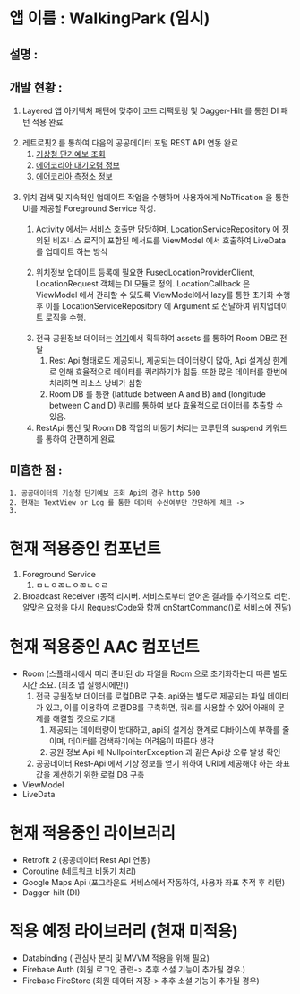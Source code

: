 # 앱 이름 : WalkingPark (임시) 

## 설명 :

## 개발 현황 : 
1. Layered 앱 아키텍처 패턴에 맞추어 코드 리팩토링 및 Dagger-Hilt 를 통한 DI 패턴 적용 완료<br/><br/>
1. 레트로핏2 를 통하여 다음의 공공데이터 포털 REST API 연동 완료
    1. <a href="https://www.data.go.kr/tcs/dss/selectApiDataDetailView.do?publicDataPk=15084084">기상청 단기예보 조회<a>
    2. <a href="https://www.data.go.kr/tcs/dss/selectApiDataDetailView.do?publicDataPk=15073861">에어코리아 대기오렴 정보<a>
    3. <a href="https://www.data.go.kr/tcs/dss/selectApiDataDetailView.do?publicDataPk=15073877">에어코리아 측정소 정보<a><br/><br/>
3. 위치 검색 및 지속적인 업데이트 작업을 수행하며 사용자에게 NoTfication 을 통한 UI를 제공할 Foreground Service 작성.<br/><br/>
    1. Activity 에서는 서비스 호출만 담당하며, LocationServiceRepository 에 정의된 비즈니스 로직이 포함된 메서드를 ViewModel 에서 호출하여 LiveData 를 업데이트 하는 방식<br/><br/>
    2. 위치정보 업데이트 등록에 필요한 FusedLocationProviderClient, LocationRequest 객체는 DI 모듈로 정의. LocationCallback 은 ViewModel 에서 관리할 수 있도록 ViewModel에서 lazy를 통한 초기화 수행 후 이를 LocationServiceRepository 에 Argument 로 전달하여 위치업데이트 로직을 수행.<br/><br/>
    3. 전국 공원정보 데이터는 <a href="https://www.data.go.kr/data/15012890/standard.do">여기</a>에서 획득하여 assets 를 통하여 Room DB로 전달
        1. Rest Api 형태로도 제공되나, 제공되는 데이터량이 많아, Api 설계상 한계로 인해 효율적으로 데이터를 쿼리하기가 힘듬. 또한 많은 데이터를 한번에 처리하면 리소스 낭비가 심함
        2. Room DB 를 통한 (latitude between A and B) and (longitude between C and D) 쿼리를 통하여 보다 효율적으로 데이터를 추출할 수 있음.
    4. RestApi 통신 및 Room DB 작업의 비동기 처리는 코루틴의 suspend 키워드를 통하여 간편하게 완료  

## 미흡한 점 : 
    1. 공공데이터의 기상청 단기예보 조회 Api의 경우 http 500
    2. 현재는 TextView or Log 를 통한 데이터 수신여부만 간단하게 체크 ->    
    3. 
  
# 현재 적용중인 컴포넌트
1. Foreground Service 
    1. ㅁㄴㅇㄻㄴㅇㄻㄴㅇㄹ
2. Broadcast Receiver (동적 리시버. 서비스로부터 얻어온 결과를 추기적으로 리턴. 알맞은 요청을 다시 RequestCode와 함께 onStartCommand()로 서비스에 전달)

# 현재 적용중인 AAC 컴포넌트
- Room (스플래시에서 미리 준비된 db 파일을 Room 으로 초기화하는데 따른 별도 시간 소요. (최초 앱 실행시에만))
  1. 전국 공원정보 데이터를 로컬DB로 구축. api와는 별도로 제공되는 파일 데이터가 있고, 이를 이용하여 로컬DB를 구축하면, 쿼리를 사용할 수 있어 아래의 문제를 해결할 것으로 기대.
        1. 제공되는 데이터량이 방대하고, api의 설계상 한계로 디바이스에 부하를 줄이며, 데이터를 검색하기에는 어려움이 따른다 생각 
        2. 공원 정보 Api 에 NullpointerException 과 같은 Api상 오류 발생 확인 
  3. 공공데이터 Rest-Api 에서 기상 정보를 얻기 위하여 URI에 제공해야 하는 좌표값을 계산하기 위한 로컬 DB 구축
- ViewModel
- LiveData 

# 현재 적용중인 라이브러리
- Retrofit 2 (공공데이터 Rest Api 연동)
- Coroutine (네트워크 비동기 처리)
- Google Maps Api (포그라운드 서비스에서 작동하여, 사용자 좌표 추적 후 리턴)
- Dagger-hilt (DI)

# 적용 예정 라이브러리 (현재 미적용)
- Databinding ( 관심사 분리 및 MVVM 적용을 위해 필요)
- Firebase Auth (회원 로그인 관련-> 추후 소셜 기능이 추가될 경우.)
- Firebase FireStore (회원 데이터 저장-> 추후 소셜 기능이 추가될 경우)
